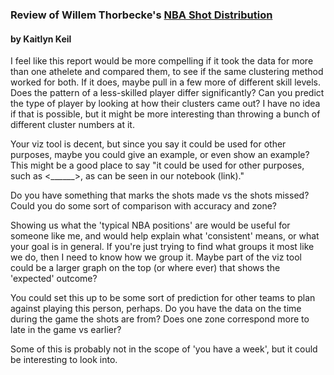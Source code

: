 ### Review of Willem Thorbecke's [NBA Shot Distribution](https://github.com/davpapp/ThinkStats2/blob/master/Reports/report3.md) 
#### by Kaitlyn Keil

I feel like this report would be more compelling if it took the data for more than one athelete and compared them, to see if the same clustering method worked for both. If it does, maybe pull in a few more of different skill levels. Does the pattern of a less-skilled player differ significantly? Can you predict the type of player by looking at how their clusters came out? I have no idea if that is possible, but it might be more interesting than throwing a bunch of different cluster numbers at it.

Your viz tool is decent, but since you say it could be used for other purposes, maybe you could give an example, or even show an example? This might be a good place to say "it could be used for other purposes, such as <______>, as can be seen in our notebook (link)."

Do you have something that marks the shots made vs the shots missed? Could you do some sort of comparison with accuracy and zone?

Showing us what the 'typical NBA positions' are would be useful for someone like me, and would help explain what 'consistent' means, or what your goal is in general. If you're just trying to find what groups it most like we do, then I need to know how we group it. Maybe part of the viz tool could be a larger graph on the top (or where ever) that shows the 'expected' outcome?

You could set this up to be some sort of prediction for other teams to plan against playing this person, perhaps. Do you have the data on the time during the game the shots are from? Does one zone correspond more to late in the game vs earlier?

Some of this is probably not in the scope of 'you have a week', but it could be interesting to look into.
